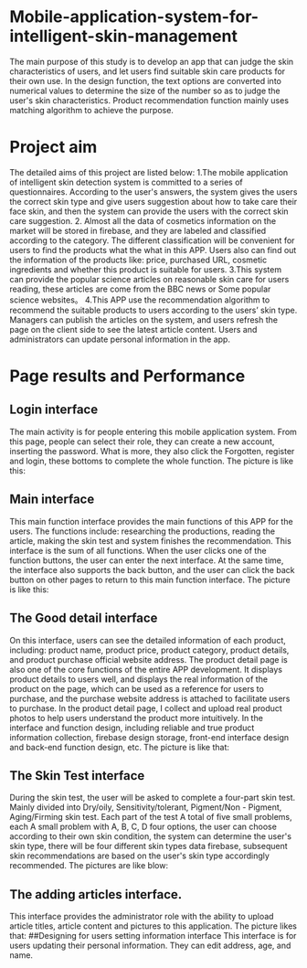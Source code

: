# Mobile-application-system-for-intelligent-skin-management
The main purpose of this study is to develop an app that can judge the skin characteristics of users, and let users find suitable skin care products for their own use. In the design function, the text options are converted into numerical values to determine the size of the number so as to judge the user's skin characteristics. Product recommendation function mainly uses matching algorithm to achieve the purpose. 
# Project aim
The detailed aims of this project are listed below:
1.The mobile application of intelligent skin detection system is committed to a series
of questionnaires. According to the user's answers, the system gives the users the correct skin type and give users suggestion about how to take care their face skin, and then the system can provide the users with the correct skin care suggestion.
2. Almost all the data of cosmetics information on the market will be stored in firebase, and they are labeled and classified according to the category. The different classification will be convenient for users to find the products what the what in this APP. Users also can find out the information of the products like: price, purchased URL, cosmetic ingredients and whether this product is suitable for users.
3.This system can provide the popular science articles on reasonable skin care for users reading, these articles are come from the BBC news or Some popular science websites。
4.This APP use the recommendation algorithm to recommend the suitable products to users according to the users’ skin type.
Managers can publish the articles on the system, and users refresh the page on the client side to see the latest article content.
Users and administrators can update personal information in the app.
# Page results and Performance
## Login interface
The main activity is for people entering this mobile application system. From this page, people can select their role, they can create a new account, inserting the password. What is more, they also click the Forgotten, register and login, these bottoms to complete the
whole function. The picture is like this:
## Main interface
This main function interface provides the main functions of this APP for the users. The functions include: researching the productions, reading the article, making the skin test and system finishes the recommendation. This interface is the sum of all functions. When the user clicks one of the function buttons, the user can enter the next interface. At the same time, the interface also supports the back button, and the user can click the back button on other pages to return to this main function interface. The picture is like this:
## The Good detail interface
On this interface, users can see the detailed information of each product, including: product name, product price, product category, product details, and product purchase official website address. The product detail page is also one of the core functions of the entire APP development. It displays product details to users well, and displays the real information of the product on the page, which can be used as a reference for users to purchase, and the purchase website address is attached to facilitate users to purchase. In the product detail page, I collect and upload real product photos to help users understand the product more intuitively. In the interface and function design, including reliable and true product information collection, firebase design storage, front-end interface design and back-end function design, etc. The picture is like that:
## The Skin Test interface
During the skin test, the user will be asked to complete a four-part skin test. Mainly divided into Dry/oily, Sensitivity/tolerant, Pigment/Non - Pigment, Aging/Firming skin test. Each part of the test A total of five small problems, each A small problem with A, B, C, D four options, the user can choose according to their own skin condition, the system can determine the user's skin type, there will be four different skin types data firebase, subsequent skin recommendations are based on the user's skin type accordingly recommended. The pictures are like blow:
## The adding articles interface.
This interface provides the administrator role with the ability to upload article titles, article content and pictures to this application. The picture likes that:
##Designing for users setting information interface
This interface is for users updating their personal information. They can edit address, age, and name.

